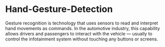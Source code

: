 # Hand-Gesture-Detection
Gesture recognition is technology that uses sensors to read and interpret hand movements as commands. In the automotive industry, this capability allows drivers and passengers to interact with the vehicle — usually to control the infotainment system without touching any buttons or screens.
